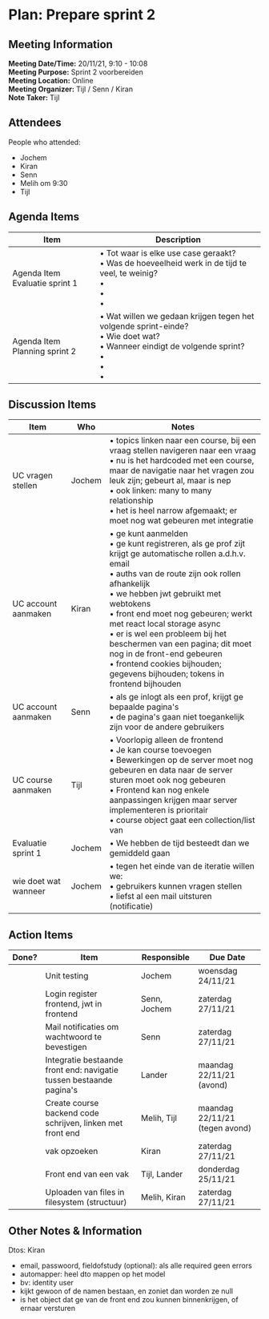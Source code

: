 # Plan: Prepare sprint 2
## Meeting Information
**Meeting Date/Time:** 20/11/21, 9:10 - 10:08<br>
**Meeting Purpose:** Sprint 2 voorbereiden<br>
**Meeting Location:** Online<br>
**Meeting Organizer:** Tijl / Senn / Kiran<br>
**Note Taker:** Tijl<br>

## Attendees
People who attended:
- Jochem
- Kiran
- Senn
- Melih om 9:30
- Tijl

## Agenda Items

Item | Description
---- | ----
Agenda Item Evaluatie sprint 1 | • Tot waar is elke use case geraakt?<br>• Was de hoeveelheid werk in de tijd te veel, te weinig?<br>• <br>• <br>• 
Agenda Item Planning sprint 2 | • Wat willen we gedaan krijgen tegen het volgende sprint-einde?<br>• Wie doet wat?<br>• Wanneer eindigt de volgende sprint?<br>• <br>• <br>• 

## Discussion Items
Item | Who | Notes |
---- | ---- | ---- |
UC vragen stellen | Jochem | • topics linken naar een course, bij een vraag stellen navigeren naar een vraag<br>• nu is het hardcoded met een course, maar de navigatie naar het vragen zou leuk zijn; gebeurt al, maar is nep<br>• ook linken: many to many relationship<br>• het is heel narrow afgemaakt; er moet nog wat gebeuren met integratie
UC account aanmaken | Kiran | • ge kunt aanmelden<br>• ge kunt registreren, als ge prof zijt krijgt ge automatische rollen a.d.h.v. email<br>• auths van de route zijn ook rollen afhankelijk<br>• we hebben jwt gebruikt met webtokens<br>• front end moet nog gebeuren; werkt met react local storage async<br>• er is wel een probleem bij het beschermen van een pagina; dit moet nog in de front-end gebeuren<br>• frontend cookies bijhouden; gegevens bijhouden; tokens in frontend bijhouden
UC account aanmaken | Senn | • als ge inlogt als een prof, krijgt ge bepaalde pagina's<br>• de pagina's gaan niet toegankelijk zijn voor de andere gebruikers
UC course aanmaken | Tijl | • Voorlopig alleen de frontend<br>• Je kan course toevoegen<br>• Bewerkingen op de server moet nog gebeuren en data naar de server sturen moet ook nog gebeuren<br>• Frontend kan nog enkele aanpassingen krijgen maar server implementeren is prioritair<br>• course object gaat een collection/list van
Evaluatie sprint 1 | Jochem | • We hebben de tijd besteedt dan we gemiddeld gaan
wie doet wat wanneer | Jochem | • tegen het einde van de iteratie willen we:<br>• gebruikers kunnen vragen stellen<br>• liefst al een mail uitsturen (notificatie)


## Action Items
| Done? | Item | Responsible | Due Date |
| ---- | ---- | ---- | ---- |
| | Unit testing | Jochem | woensdag 24/11/21 |
| | Login register frontend, jwt in frontend | Senn, Jochem | zaterdag 27/11/21 |
| | Mail notificaties om wachtwoord te bevestigen | Senn | zaterdag 27/11/21 |
| | Integratie bestaande front end: navigatie tussen bestaande pagina's | Lander | maandag 22/11/21 (avond) |
| | Create course backend code schrijven, linken met front end | Melih, Tijl | maandag 22/11/21 (tegen avond) |
| | vak opzoeken | Kiran | zaterdag 27/11/21 |
| | Front end van een vak | Tijl, Lander | donderdag 25/11/21 |
| | Uploaden van files in filesystem (structuur) | Melih, Kiran | zaterdag 27/11/21 |

## Other Notes & Information
Dtos: Kiran
- email, passwoord, fieldofstudy (optional): als alle required geen errors
- automapper: heel dto mappen op het model
- bv: identity user
- kijkt gewoon of de namen bestaan, en zoniet dan worden ze null
- is het object dat ge van de front end zou kunnen binnenkrijgen, of ernaar versturen